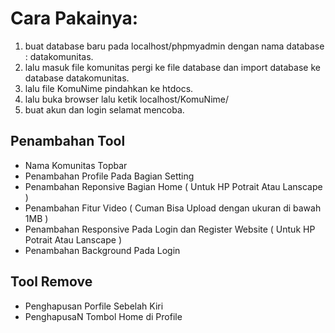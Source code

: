 # Cara Pakainya:
1. buat database baru pada localhost/phpmyadmin dengan nama database : datakomunitas.
2. lalu masuk file komunitas pergi ke file database dan import database ke database datakomunitas.
3. lalu file KomuNime pindahkan ke htdocs.
4. lalu buka browser lalu ketik localhost/KomuNime/
5. buat akun dan login selamat mencoba.

## Penambahan Tool
- Nama Komunitas Topbar
- Penambahan Profile Pada Bagian Setting
- Penambahan Reponsive Bagian Home ( Untuk HP Potrait Atau Lanscape )
- Penambahan Fitur Video ( Cuman Bisa Upload dengan ukuran di bawah 1MB )
- Penambahan Responsive Pada Login dan Register Website ( Untuk HP Potrait Atau Lanscape )
- Penambahan Background Pada Login

## Tool Remove
- Penghapusan Porfile Sebelah Kiri
- PenghapusaN Tombol Home di Profile
